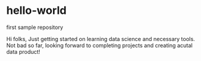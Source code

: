 # hello-world
first sample repository

Hi folks,
Just getting started on learning data science and necessary tools. 
Not bad so far, looking forward to completing projects and creating acutal data product!
